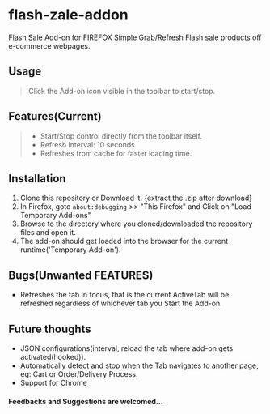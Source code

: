# flash-zale-addon
Flash Sale Add-on for FIREFOX
Simple Grab/Refresh Flash sale products off e-commerce webpages.

## Usage
> Click the Add-on icon visible in the toolbar to start/stop.

## Features(Current)
> - Start/Stop control directly from the toolbar itself.
> - Refresh interval: 10 seconds
> - Refreshes from cache for faster loading time.

## Installation
1. Clone this repository or Download it. {extract the .zip after download}
2. In Firefox, goto `about:debugging` >> "This Firefox" and Click on "Load Temporary Add-ons"
3. Browse to the directory where you cloned/downloaded the repository files and open it.
4. The add-on should get loaded into the browser for the current runtime('Temporary Add-on').

## Bugs(Unwanted FEATURES)
- Refreshes the tab in focus, that is the current ActiveTab will be refreshed regardless of whichever tab you Start the Add-on.

## Future thoughts
+ JSON configurations(interval, reload the tab where add-on gets activated(hooked)).
+ Automatically detect and stop when the Tab navigates to another page, eg: Cart or Order/Delivery Process.
+ Support for Chrome

#### Feedbacks and Suggestions are welcomed...
